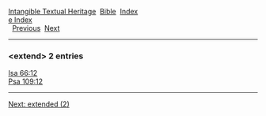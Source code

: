 [Intangible Textual Heritage](../../index)  [Bible](../index) 
[Index](index)   
[e Index](_e_)  
  [Previous](c03997)  [Next](c03999) 

------------------------------------------------------------------------

### &lt;extend&gt; 2 entries

[Isa 66:12](../kjv/isa066.htm#012)  
[Psa 109:12](../kjv/psa109.htm#012)  

------------------------------------------------------------------------

[Next: extended (2)](c03999)
